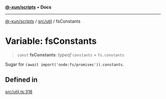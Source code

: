 [**@-xun/scripts**](../../../README.md) • **Docs**

***

[@-xun/scripts](../../../README.md) / [src/util](../README.md) / fsConstants

# Variable: fsConstants

> `const` **fsConstants**: *typeof* `constants` = `fs.constants`

Sugar for `(await import('node:fs/promises')).constants`.

## Defined in

[src/util.ts:318](https://github.com/Xunnamius/xscripts/blob/ce701f3d57da9f82ee0036320bc62d5c51233011/src/util.ts#L318)
